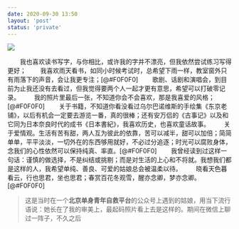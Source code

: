 ```yaml
---
date: 2020-09-30 13:50
layout: 'post'
status: 'private'
---
```

![](https://inz.oss-cn-beijing.aliyuncs.com/Images/Pixabay/take-it-easy-2015200_1920.jpg)
<audio src="https://inz.oss-cn-beijing.aliyuncs.com/Audios/128kbit/%E3%81%8D%E3%81%A3%E3%81%A8%E3%81%BE%E3%81%9F%E3%81%84%E3%81%A4%E3%81%8B.mp3"  autoplay loop></audio>

&emsp;&emsp;我也喜欢读书写字，与你相比，或许我的字并不漂亮，但我依然尝试练习写得更好；
&emsp;&emsp;我喜欢雨天看书，如同小时候考试时，总希望下雨一样，教室窗外只有雨落下的声音，会让我更专注；[@#F0F0F0]
&emsp;&emsp;歌剧、话剧和演唱会，到目前为止我还没有去看过，但我觉得要两个人一起才更有意思，希望可以打破零记录。
&emsp;&emsp;我的照片里最后一张，不知道你会不会喜欢，那是我喜爱的风格；[@#F0F0F0]
&emsp;&emsp;关于书籍，不知道你看没看过乌尔巴诺维斯的手绘集《东京老铺》，以后有机会一定要去游览一番，真的很棒；还有安万侣的《古事记》以及和它同为日本奈良时代的成书《日本書紀》，我喜欢历史，也喜欢童话故事。
&emsp;&emsp;关于爱情观。生活有苦有甜，两人互为彼此的依靠，苦可以减半，甜可以加倍；简简单单，平平淡淡，一切外在的东西够用就好，不必过分追逐；时光可以腐败身体，念我们的心性依然可以保持纯真、率直。[@#F0F0F0]
&emsp;&emsp;我曾经读到过这样一句话：谨慎的做选择，不是纠结或挑剔；而是对生活的上心和不将就。我想我们都是这样的人，我希望单纯、善良、可爱的姑娘总会被温柔以待。
&emsp;&emsp;晓看天色暮看云，行也思君，坐也思君；春赏百花冬观雪，醒亦念卿，梦亦念卿。[@#F0F0F0]
>  这是当时在一个**北京单身青年自救平台**的公众号上遇到的姑娘，用当下流行语说：她长在了我的审美上，最起码照片看上去是这样的。期间在微信上聊过一阵子，不久之后